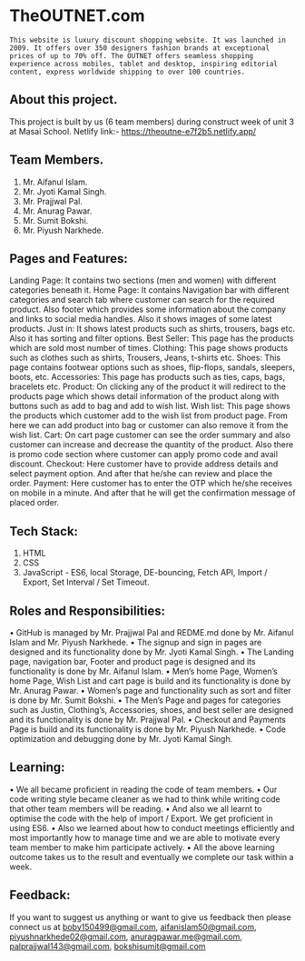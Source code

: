 
# TheOUTNET.com
	This website is luxury discount shopping website. It was launched in 2009. It offers over 350 designers fashion brands at exceptional prices of up to 70% off. The OUTNET offers seamless shopping experience across mobiles, tablet and desktop, inspiring editorial content, express worldwide shipping to over 100 countries. 

## About this project.
This project is built by us (6 team members) during construct week of unit 3 at Masai School.
Netlify link:- https://theoutne-e7f2b5.netlify.app/ 

## Team Members.
1.	Mr. Aifanul Islam.
2.	Mr. Jyoti Kamal Singh.
3.	Mr. Prajjwal Pal.
4.	Mr. Anurag Pawar.
5.	Mr. Sumit Bokshi.
6.	Mr. Piyush Narkhede.

## Pages and Features:
Landing Page: It contains two sections (men and women) with different categories beneath it.
Home Page: It contains Navigation bar with different categories and search tab where customer can search for the required product. Also footer which provides some information about the company and links to social media handles. Also it shows images of some latest products.
Just in: It shows latest products such as shirts, trousers, bags etc. Also it has sorting and filter options.
Best Seller: This page has the products which are sold most number of times. 
Clothing: This page shows products such as clothes such as shirts, Trousers, Jeans, t-shirts etc.
Shoes: This page contains footwear options such as shoes, flip-flops, sandals, sleepers, boots, etc.
Accessories: This page has products such as ties, caps, bags, bracelets etc.
Product: On clicking any of the product it will redirect to the products page which shows detail information of the product along with buttons such as add to bag and add to wish list.
Wish list: This page shows the products which customer add to the wish list from product page. From here we can add product into bag or customer can also remove it from the wish list.
Cart: On cart page customer can see the order summary and also customer can increase and decrease the quantity of the product. Also there is promo code section where customer can apply promo code and avail discount. 
Checkout: Here customer have to provide address details and select payment option. And after that he/she can review and place the order. 
Payment: Here customer has to enter the OTP which he/she receives on mobile in a minute. And after that he will get the confirmation message of placed order. 

## Tech Stack:
1.	HTML
2.	CSS
3.	JavaScript - ES6, local Storage, DE-bouncing, Fetch API, Import / Export, 
                    Set Interval / Set Timeout.
## Roles and Responsibilities:
• GitHub is managed by Mr. Prajjwal Pal and REDME.md done by Mr. Aifanul Islam and Mr. Piyush Narkhede.
• The signup and sign in pages are designed and its functionality done by Mr. Jyoti Kamal Singh.
• The Landing page, navigation bar, Footer and product page is designed and its functionality is done by Mr. Aifanul Islam.
• Men’s home Page, Women’s home Page, Wish List and cart page is build and its functionality is done by Mr. Anurag Pawar.
• Women’s page and functionality such as sort and filter is done by Mr. Sumit Bokshi. 
• The Men’s Page and pages for categories such as Justin, Clothing’s, Accessories, shoes, and best seller are designed and its functionality is done by Mr. Prajjwal  	Pal.
• Checkout and Payments Page is build and its functionality is done by Mr. Piyush Narkhede.
• Code optimization and debugging done by Mr. Jyoti Kamal Singh.

## Learning: 
• We all became proficient in reading the code of team members.
• Our code writing style became cleaner as we had to think while writing code that other team members will be reading. 
• And also we all learnt to optimise the code with the help of import / Export. We get proficient in using ES6. 
• Also we learned about how to conduct meetings efficiently and most importantly how to manage time and we are able to motivate every team member to make him participate actively. 
• All the above learning outcome takes us to the result and eventually we complete our task within a week.

## Feedback:
If you want to suggest us anything or want to give us feedback then please connect us at boby150499@gmail.com, aifanislam50@gmail.com, piyushnarkhede02@gmail.com, anuragpawar.me@gmail.com, palprajjwal143@gmail.com, bokshisumit@gmail.com
